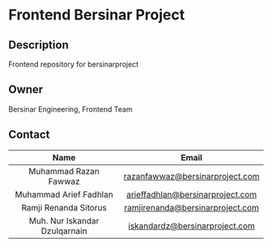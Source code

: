 # Frontend Bersinar Project

## Description

Frontend repository for bersinarproject

## Owner

Bersinar Engineering, Frontend Team

## Contact

| Name                           | Email                                 |
| :----------------------------: |:-------------------------------------:|
| Muhammad Razan Fawwaz          | razanfawwaz@bersinarproject.com       |
| Muhammad Arief Fadhlan         | arieffadhlan@bersinarproject.com      |
| Ramji Renanda Sitorus          | ramjirenanda@bersinarproject.com      |
| Muh. Nur Iskandar Dzulqarnain  | iskandardz@bersinarproject.com        |

